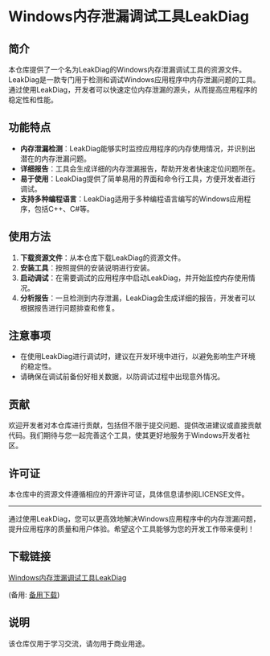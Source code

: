 # Windows内存泄漏调试工具LeakDiag

## 简介

本仓库提供了一个名为LeakDiag的Windows内存泄漏调试工具的资源文件。LeakDiag是一款专门用于检测和调试Windows应用程序中内存泄漏问题的工具。通过使用LeakDiag，开发者可以快速定位内存泄漏的源头，从而提高应用程序的稳定性和性能。

## 功能特点

- **内存泄漏检测**：LeakDiag能够实时监控应用程序的内存使用情况，并识别出潜在的内存泄漏问题。
- **详细报告**：工具会生成详细的内存泄漏报告，帮助开发者快速定位问题所在。
- **易于使用**：LeakDiag提供了简单易用的界面和命令行工具，方便开发者进行调试。
- **支持多种编程语言**：LeakDiag适用于多种编程语言编写的Windows应用程序，包括C++、C#等。

## 使用方法

1. **下载资源文件**：从本仓库下载LeakDiag的资源文件。
2. **安装工具**：按照提供的安装说明进行安装。
3. **启动调试**：在需要调试的应用程序中启动LeakDiag，并开始监控内存使用情况。
4. **分析报告**：一旦检测到内存泄漏，LeakDiag会生成详细的报告，开发者可以根据报告进行问题排查和修复。

## 注意事项

- 在使用LeakDiag进行调试时，建议在开发环境中进行，以避免影响生产环境的稳定性。
- 请确保在调试前备份好相关数据，以防调试过程中出现意外情况。

## 贡献

欢迎开发者对本仓库进行贡献，包括但不限于提交问题、提供改进建议或直接贡献代码。我们期待与您一起完善这个工具，使其更好地服务于Windows开发者社区。

## 许可证

本仓库中的资源文件遵循相应的开源许可证，具体信息请参阅LICENSE文件。

---

通过使用LeakDiag，您可以更高效地解决Windows应用程序中的内存泄漏问题，提升应用程序的质量和用户体验。希望这个工具能够为您的开发工作带来便利！

## 下载链接
[Windows内存泄漏调试工具LeakDiag](https://pan.quark.cn/s/a7846e8951f4) 

(备用: [备用下载](https://pan.baidu.com/s/1qOIpnlRnGzhNoC3XajEgqg?pwd=1234))

## 说明

该仓库仅用于学习交流，请勿用于商业用途。
